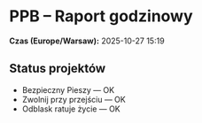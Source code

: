 # PPB – Raport godzinowy
**Czas (Europe/Warsaw):** 2025-10-27 15:19

## Status projektów
- Bezpieczny Pieszy — OK
- Zwolnij przy przejściu — OK
- Odblask ratuje życie — OK

